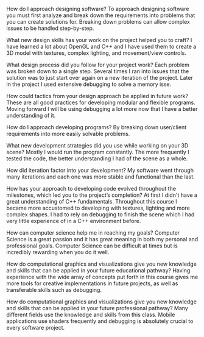How do I approach designing software?
To approach designing software you must first analyze and break down the requirements into problems that you can create solutions for.  Breaking down problems can allow complex issues to be handled step-by-step.

What new design skills has your work on the project helped you to craft?
I have learned a lot about OpenGL and C++ and I have used them to create a 3D model with textures, complex lighting, and movement/view controls.

What design process did you follow for your project work?
Each problem was broken down to a single step.  Several times I ran into issues that the solution was to just start over again on a new iteration of the project. Later in the project I used extensive debugging to solve a memory isse.

How could tactics from your design approach be applied in future work?
These are all good practices for developing modular and flexible programs.  Moving forward I will be using debugging a lot more now that I have a better understanding of it.

How do I approach developing programs?
By breaking down user/client requirements into more easily solvable problems.

What new development strategies did you use while working on your 3D scene?
Mostly I would run the program constantly.  The more frequently I tested the code, the better understanding I had of the scene as a whole.

How did iteration factor into your development?
My software went through many iterations and each one was more stable and functional than the last.

How has your approach to developing code evolved throughout the milestones, which led you to the project’s completion?
At first I didn't have a great understanding of C++ fundamentals.  Throughout this course I became more accustomed to developing with textures, lighting and more complex shapes.  I had to rely on debugging to finish the scene which I had very little experience of in a C++ environment before.

How can computer science help me in reaching my goals?
Computer Science is a great passion and it has great meaning in both my personal and professional goals.  Computer Science can be difficult at times but is incredibly rewarding when you do it well.

How do computational graphics and visualizations give you new knowledge and skills that can be applied in your future educational pathway?
Having experience with the wide array of concepts put forth in this course gives me more tools for creative implementations in future projects, as well as transferable skills such as debugging.

How do computational graphics and visualizations give you new knowledge and skills that can be applied in your future professional pathway?
Many different fields use the knowledge and skills from this class.  Mobile applications use shaders frequently and debugging is absolutely crucial to every software project.
